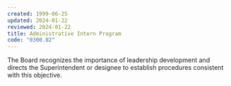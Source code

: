 ```yaml
---
created: 1999-06-25
updated: 2024-01-22
reviewed: 2024-01-22
title: Administrative Intern Program
code: "0300.02"
---
```


The Board recognizes the importance of leadership development and directs the Superintendent or designee to establish procedures consistent with this objective.

